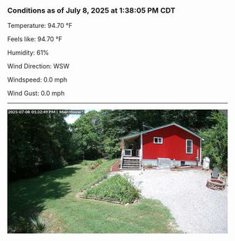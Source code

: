 ### Conditions as of July 8, 2025 at 1:38:05 PM CDT 

Temperature: 94.70 &deg;F

Feels like: 94.70 &deg;F

Humidity: 61%

Wind Direction: WSW

Windspeed: 0.0 mph

Wind Gust: 0.0 mph

---

<img src="./images/latest.jpeg"/>

